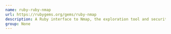 ```yaml
---
name: ruby-ruby-nmap
url: https://rubygems.org/gems/ruby-nmap
description: A Ruby interface to Nmap, the exploration tool and security / port scanner.
group: None
---
```

